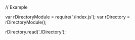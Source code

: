 // Example

var rDirectoryModule = require('./index.js');
var rDirectory = rDirectoryModule();

rDirectory.read('./Directory');
